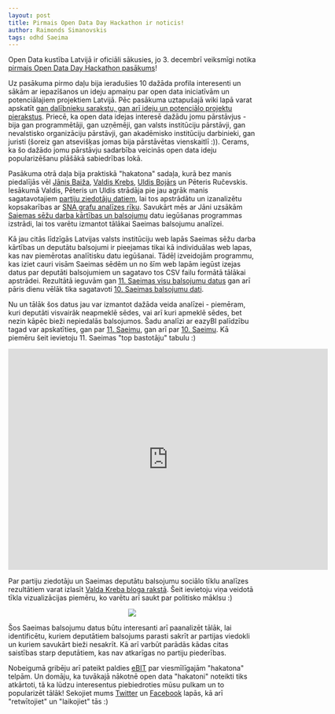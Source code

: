 ```yaml
---
layout: post
title: Pirmais Open Data Day Hackathon ir noticis!
author: Raimonds Simanovskis
tags: odhd Saeima
---
```


Open Data kustība Latvijā ir oficiāli sākusies, jo 3. decembrī veiksmīgi notika [pirmais Open Data Day Hackathon pasākums](http://www.meetup.com/opendata-latvia/events/39140702/)!

Uz pasākuma pirmo daļu bija ieradušies 10 dažāda profila interesenti un sākām ar iepazīšanos un ideju apmaiņu par open data iniciatīvām un potenciālajiem projektiem Latvijā. Pēc pasākuma uztapušajā wiki lapā varat apskatīt [gan dalībnieku sarakstu, gan arī ideju un potenciālo projektu pierakstus](https://github.com/opendata-latvia/wiki/wiki/Open-Data-Day-Hackathon-2011). Priecē, ka open data idejas interesē dažādu jomu pārstāvjus - bija gan programmētāji, gan uzņēmēji, gan valsts institūciju pārstāvji, gan nevalstisko organizāciju pārstāvji, gan akadēmisko institūciju darbinieki, gan juristi (šoreiz gan atsevišķas jomas bija pārstāvētas vienskaitlī :)). Cerams, ka šo dažādo jomu pārstāvju sadarbība veicinās open data ideju popularizēšanu plāšākā sabiedrības lokā.

Pasākuma otrā daļa bija praktiskā "hakatona" sadaļa, kurā bez manis piedalījās vēl [Jānis Baiža](twitter.com/jbaiza), [Valdis Krebs](https://twitter.com/ValdisKrebs), [Uldis Bojārs](https://twitter.com/CaptSolo) un Pēteris Ručevskis. Iesākumā Valdis, Pēteris un Uldis strādāja pie jau agrāk manis sagatavotajiem [partiju ziedotāju datiem](http://buzzdata.com/rsim/partiju-ziedojumi), lai tos apstrādātu un izanalizētu kopsakarības ar [SNA grafu analīzes rīku](http://orgnet.com/sna.html). Savukārt mēs ar Jāni uzsākām [Saiemas sēžu darba kārtības un balsojumu](http://titania.saeima.lv/LIVS11/SaeimaLIVS2_DK.nsf/DK?ReadForm) datu iegūšanas programmas izstrādi, lai tos varētu izmantot tālākai Saeimas balsojumu analīzei.

Kā jau citās līdzīgās Latvijas valsts institūciju web lapās Saeimas sēžu darba kārtības un deputātu balsojumi ir pieejamas tikai kā individuālas web lapas, kas nav piemērotas analītisku datu iegūšanai. Tādēļ izveidojām programmu, kas iziet cauri visām Saeimas sēdēm un no šīm web lapām iegūst izejas datus par deputāti balsojumiem un sagatavo tos CSV failu formātā tālākai apstrādei. Rezultātā ieguvām gan [11. Saeimas visu balsojumu datus](http://buzzdata.com/jbaiza/11-saeimas-balsojumi#!/data_grid) gan arī pāris dienu vēlāk tika sagatavoti [10. Saeimas balsojumu dati](http://buzzdata.com/jbaiza/10-saeimas-balsojumi#!/data_grid).

Nu un tālāk šos datus jau var izmantot dažāda veida analīzei - piemēram, kuri deputāti visvairāk neapmeklē sēdes, vai arī kuri apmeklē sēdes, bet nezin kāpēc bieži nepiedalās balsojumos. Šadu analīzi ar eazyBI palīdzību tagad var apskatīties, gan par [11. Saeimu](https://eazybi.com/accounts/361/dashboards/11-saeimas-balsojumi), gan arī par [10. Saeimu](https://eazybi.com/accounts/361/dashboards/10-saeimas-balsojumi). Kā piemēru šeit ievietoju 11. Saeimas "top bastotāju" tabulu :)

<div style="text-align:center">
<iframe width="650" height="450" src="https://eazybi.com/accounts/361/embed/report/1011?dashboard_id=82" frameborder="0"></iframe>
</div>

Par partiju ziedotāju un Saeimas deputātu balsojumu sociālo tīklu analīzes rezultātiem varat izlasīt [Valda Kreba bloga rakstā](http://www.thenetworkthinkers.com/2011/12/innovation-happens-at-intersections.html). Šeit ievietoju viņa veidotā tīkla vizualizācijas piemēru, ko varētu arī saukt par politisko māklsu :)
<div style="text-align:center">
<a href="http://www.thenetworkthinkers.com/2011/12/innovation-happens-at-intersections.html"><img src="http://2.bp.blogspot.com/-ZRFN8NyQsuU/TuJ_7Y2GpOI/AAAAAAAAAc8/x19APFV7mIY/s640/LargerLVPoliticalPartyDonations.png" /></a>
</div>

Šos Saeimas balsojumu datus būtu interesanti arī paanalizēt tālāk, lai identificētu, kuriem deputātiem balsojums parasti sakrīt ar partijas viedokli un kuriem savukārt bieži nesakrīt. Kā arī varbūt parādās kādas citas saistības starp deputātiem, kas nav atkarīgas no partiju piederības.

Nobeigumā gribēju arī pateikt paldies [eBIT](http://ebit.lv/) par viesmīlīgajām "hakatona" telpām. Un domāju, ka tuvākajā nākotnē open data "hakatoni" noteikti tiks atkārtoti, tā ka lūdzu interesentus piebiedroties mūsu pulkam un to popularizēt tālāk! Sekojiet mums [Twitter](http://twitter.com/opendata_lv) un [Facebook](http://www.facebook.com/opendata.lv) lapās, kā arī "retwītojiet" un "laikojiet" tās :)
